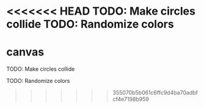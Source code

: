 <<<<<<< HEAD
TODO: Make circles collide
TODO: Randomize colors
=======
# canvas
TODO: Make circles collide

TODO: Randomize colors
>>>>>>> 355070b5b061c6ffc9d4ba70adbfcf4e7198b959
